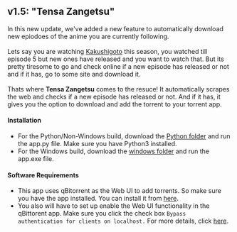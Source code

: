 ## v1.5: "Tensa Zangetsu"
In this new update, we've added a new feature to automatically download new epiodoes of the anime you are currently following.<br /><br />
Lets say you are watching [Kakushigoto](https://en.wikipedia.org/wiki/Kakushigoto:_My_Dad%27s_Secret_Ambition) this season, you watched till episode 5 but new ones have released and you want to watch that. 
But its pretty tiresome to go and check online if a new episode has released or not and if it has, go to some site and download it.<br /><br />
Thats where **Tensa Zangetsu** comes to the resuce! It automatically scrapes the web and checks if a new episode has released or not.
And if it has, it gives you the option to download and add the torrent to your torrent app.
#### Installation

- For the Python/Non-Windows build, download the [Python folder](https://github.com/ashwindasr/Anime-Tracker/tree/master/v1.0/python) and run the app.py file. Make sure you have Python3 installed.
- For the Windows build, download the [windows folder](https://github.com/ashwindasr/Anime-Tracker/tree/master/v1.0/windows) and run the app.exe file.

#### Software Requirements
- This app uses qBitorrent as the Web UI to add torrents. So make sure you have the app installed. You can install it from [here](https://www.qbittorrent.org/download.php).
- You also will have to set up enable the Web UI functionality in the qBittorent app. Make sure you click the check box ```Bypass authentication for clients on localhost.``` For more details, click [here](https://github.com/lgallard/qBittorrent-Controller/wiki/How-to-enable-the-qBittorrent-Web-UI).

